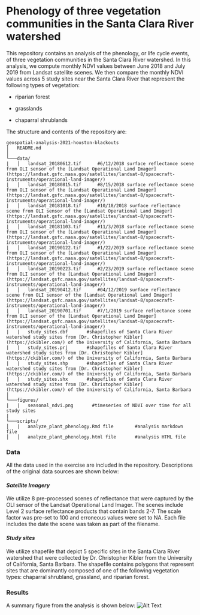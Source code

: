 # Phenology of three vegetation communities in the Santa Clara River watershed

This repository contains an analysis of the phenology, or life cycle
events, of three vegetation communities in the Santa Clara River
watershed. In this analysis, we compute monthly NDVI values between June
2018 and July 2019 from Landsat satellite scenes. We then compare the
monthly NDVI values across 5 study sites near the Santa Clara River that
represent the following types of vegetation:

-   riparian forest

-   grasslands

-   chaparral shrublands

The structure and contents of the repository are:

```         
geospatial-analysis-2021-houston-blackouts
│   README.md                               
│
└───data/
|   │   landsat_20180612.tif      #6/12/2018 surface reflectance scene from OLI sensor of the [Landsat Operational Land Imager](https://landsat.gsfc.nasa.gov/satellites/landsat-8/spacecraft-instruments/operational-land-imager/)
|   │   landsat_20180815.tif      #8/15/2018 surface reflectance scene from OLI sensor of the [Landsat Operational Land Imager](https://landsat.gsfc.nasa.gov/satellites/landsat-8/spacecraft-instruments/operational-land-imager/)
|   │   landsat_20181018.tif      #10/18/2018 surface reflectance scene from OLI sensor of the [Landsat Operational Land Imager](https://landsat.gsfc.nasa.gov/satellites/landsat-8/spacecraft-instruments/operational-land-imager/)
|   │   landsat_20181103.tif      #11/3/2018 surface reflectance scene from OLI sensor of the [Landsat Operational Land Imager](https://landsat.gsfc.nasa.gov/satellites/landsat-8/spacecraft-instruments/operational-land-imager/)
|   │   landsat_20190122.tif      #1/22/2019 surface reflectance scene from OLI sensor of the [Landsat Operational Land Imager](https://landsat.gsfc.nasa.gov/satellites/landsat-8/spacecraft-instruments/operational-land-imager/)
|   │   landsat_20190223.tif      #2/23/2019 surface reflectance scene from OLI sensor of the [Landsat Operational Land Imager](https://landsat.gsfc.nasa.gov/satellites/landsat-8/spacecraft-instruments/operational-land-imager/)
|   │   landsat_20190412.tif      #04/12/2019 surface reflectance scene from OLI sensor of the [Landsat Operational Land Imager](https://landsat.gsfc.nasa.gov/satellites/landsat-8/spacecraft-instruments/operational-land-imager/)
|   │   landsat_20190701.tif      #7/1/2019 surface reflectance scene from OLI sensor of the [Landsat Operational Land Imager](https://landsat.gsfc.nasa.gov/satellites/landsat-8/spacecraft-instruments/operational-land-imager/)
|   |   study_sites.dbf       #shapefiles of Santa Clara River watershed study sites from [Dr. Christopher Kibler] (https://ckibler.com/) of the University of California, Santa Barbara 
|   |   study_sites.prj       #shapefiles of Santa Clara River watershed study sites from [Dr. Christopher Kibler] (https://ckibler.com/) of the University of California, Santa Barbara    
|   |   study_sites.shp       #shapefiles of Santa Clara River watershed study sites from [Dr. Christopher Kibler] (https://ckibler.com/) of the University of California, Santa Barbara 
|   |   study_sites.shx       #shapefiles of Santa Clara River watershed study sites from [Dr. Christopher Kibler] (https://ckibler.com/) of the University of California, Santa Barbara 
│
└───figures/
|   |   seasonal_ndvi.png       #timeseries of NDVI over time for all study sites
|
└───scripts/ 
│   |   analyze_plant_phenology.Rmd file        #analysis markdown file
│   │   analyze_plant_phenology.html file       #analysis HTML file
```

### Data

All the data used in the exercise are included in the repository.
Descriptions of the original data sources are shown below:

#### *Satellite Imagery*

We utilize 8 pre-processed scenes of reflectance that were captured by
the OLI sensor of the Landsat Operational Land Imager. The scenes
include Level 2 surface reflectance products that contain bands 2-7. The
scale factor was pre-set to 100 and erroneous values were set to NA.
Each file includes the date the scene was taken as part of the filename.

#### *Study sites*

We utilize shapefile that depict 5 specific sites in the Santa Clara
River watershed that were collected by Dr. Christopher Kibler from the
University of California, Santa Barbara. The shapefile contains polygons
that represent sites that are dominantly composed of one of the
following vegetation types: chaparral shrubland, grassland, and riparian
forest.

### Results

A summary figure from the analysis is shown below: ![Alt
Text](https://github.com/kristinart/plant-phenology-santa-clara-river/blob/main/figures/seasonal_ndvi.png)

